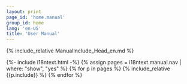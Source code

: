 ```yaml
---
layout: print
page_id: 'home.manual'
group_id: home
lang: 'en-US'
title: 'User Manual'
---
```

{% include_relative ManualInclude_Head_en.md %}

{%- include i18ntext.html -%}
{% assign pages = i18ntext.manual.nav | where: "show", "yes" %}
{% for p in pages %}
{% include_relative {{p.include}} %}
{% endfor %}
